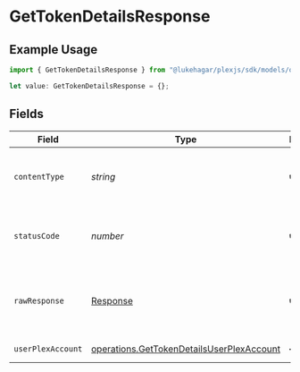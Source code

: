 # GetTokenDetailsResponse

## Example Usage

```typescript
import { GetTokenDetailsResponse } from "@lukehagar/plexjs/sdk/models/operations";

let value: GetTokenDetailsResponse = {};
```

## Fields

| Field                                                                                                         | Type                                                                                                          | Required                                                                                                      | Description                                                                                                   |
| ------------------------------------------------------------------------------------------------------------- | ------------------------------------------------------------------------------------------------------------- | ------------------------------------------------------------------------------------------------------------- | ------------------------------------------------------------------------------------------------------------- |
| `contentType`                                                                                                 | *string*                                                                                                      | :heavy_check_mark:                                                                                            | HTTP response content type for this operation                                                                 |
| `statusCode`                                                                                                  | *number*                                                                                                      | :heavy_check_mark:                                                                                            | HTTP response status code for this operation                                                                  |
| `rawResponse`                                                                                                 | [Response](https://developer.mozilla.org/en-US/docs/Web/API/Response)                                         | :heavy_check_mark:                                                                                            | Raw HTTP response; suitable for custom response parsing                                                       |
| `userPlexAccount`                                                                                             | [operations.GetTokenDetailsUserPlexAccount](../../../sdk/models/operations/gettokendetailsuserplexaccount.md) | :heavy_minus_sign:                                                                                            | Logged in user details                                                                                        |
